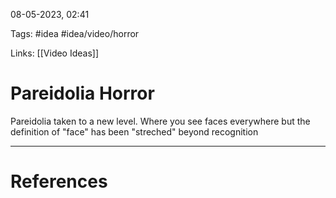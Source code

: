 08-05-2023, 02:41

Tags: #idea #idea/video/horror 

Links: [[Video Ideas]]

# Pareidolia Horror




Pareidolia taken to a new level. Where you see faces everywhere but the definition of "face" has been "streched" beyond recognition




---
# References